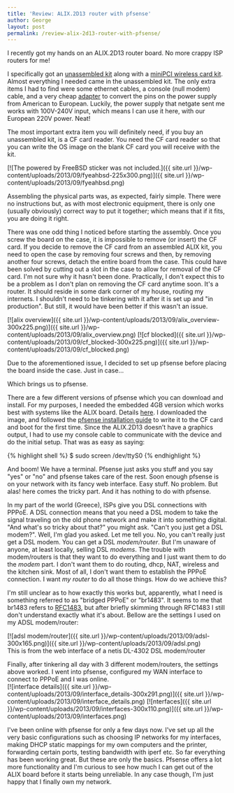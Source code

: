 ```yaml
---
title: 'Review: ALIX.2D13 router with pfsense'
author: George
layout: post
permalink: /review-alix-2d13-router-with-pfsense/
---
```

I recently got my hands on an ALIX.2D13 router board. No more crappy ISP routers for me!

I specifically got an [unassembled kit](http://store.netgate.com/ALIX2D3-2D13-Kit-Black-Unassembled-P172C82.aspx) along with a [miniPCI wireless card kit](http://store.netgate.com/KIT-ALIX-5004MP-DUAL-P190C34.aspx). Almost everything I needed came in the unassembled kit. The only extra items I had to find were some ethernet cables, a console (null modem) cable, and a very cheap [adapter](http://www.amazon.com/Bluecell-American-European-Outlet-Adapter/dp/B008M4LQM2/ref=sr_1_1?ie=UTF8&qid=1378187269&sr=8-1&keywords=american+european+adapter) to convert the pins on the power supply from American to European. Luckily, the power supply that netgate sent me works with 100V-240V input, which means I can use it here, with our European 220V power. Neat!

The most important extra item you will definitely need, if you buy an unassembled kit, is a CF card reader. You need the CF card reader so that you can write the OS image on the blank CF card you will receive with the kit.

[![The powered by FreeBSD sticker was not included.]({{ site.url }}/wp-content/uploads/2013/09/fyeahbsd-225x300.png)]({{ site.url }}/wp-content/uploads/2013/09/fyeahbsd.png)

Assembling the physical parts was, as expected, fairly simple. There were no instructions but, as with most electronic equipment, there is only one (usually obviously) correct way to put it together; which means that if it fits, you are doing it right.

There was one odd thing I noticed before starting the assembly. Once you screw the board on the case, it is impossible to remove (or insert) the CF card. If you decide to remove the CF card from an assembled ALIX kit, you need to open the case by removing four screws and then, by removing another four screws, detach the entire board from the case. This could have been solved by cutting out a slot in the case to allow for removal of the CF card. I'm not sure why it hasn't been done. Practically, I don't expect this to be a problem as I don't plan on removing the CF card anytime soon. It's a router. It should reside in some dark corner of my house, routing my internets. I shouldn't need to be tinkering with it after it is set up and "in production". But still, it would have been better if this wasn't an issue.

[![alix overview]({{ site.url }}/wp-content/uploads/2013/09/alix_overview-300x225.png)]({{ site.url }}/wp-content/uploads/2013/09/alix_overview.png)
[![cf blocked]({{ site.url }}/wp-content/uploads/2013/09/cf_blocked-300x225.png)]({{ site.url }}/wp-content/uploads/2013/09/cf_blocked.png)

Due to the aforementioned issue, I decided to set up pfsense before placing the board inside the case. Just in case&#8230;

Which brings us to pfsense.

There are a few different versions of pfsense which you can download and install. For my purposes, I needed the embedded 4GB version which works best with systems like the ALIX board. Details [here](http://pfsense.org/index.php@option=com_content&task=view&id=43&Itemid=44.html). I downloaded the image, and followed the [pfsense installation guide](http://doc.pfsense.org/index.php/InstallationGuide) to write it to the CF card and boot for the first time. Since the ALIX.2D13 doesn&#8217;t have a graphics output, I had to use my console cable to communicate with the device and do the initial setup. That was as easy as saying:

{% highlight shell %}
$ sudo screen /dev/ttyS0
{% endhighlight %}

And boom! We have a terminal. Pfsense just asks you stuff and you say "yes" or "no" and pfsense takes care of the rest. Soon enough pfsense is on your network with its fancy web interface. Easy stuff. No problem. But alas! here comes the tricky part. And it has nothing to do with pfsense.

In my part of the world (Greece), ISPs give you DSL connections with PPPoE. A DSL connection means that you need a DSL modem to take the signal traveling on the old phone network and make it into something digital. "And what's so tricky about that?" you might ask. "Can't you just get a DSL modem?". Well, I'm glad you asked. Let me tell you. No, you can't really just get a DSL modem. You can get a DSL *modem/router*. But I'm unaware of anyone, at least locally, selling DSL *modems*. The trouble with modem/routers is that they want to do everything and I just want them to do the *modem* part. I don't want them to do routing, dhcp, NAT, wireless and the kitchen sink. Most of all, I don't want them to establish the PPPoE connection. I want *my router* to do all those things. How do we achieve this?

I'm still unclear as to how exactly this works but, apparently, what I need is something referred to as "bridged PPPoE" or "br1483". It seems to me that br1483 refers to [RFC1483](https://www.rfc-editor.org/rfc/rfc1483.txt), but after briefly skimming through RFC1483 I still don't understand exactly what it's about. Bellow are the settings I used on my ADSL modem/router:

[![adsl modem/router]({{ site.url }}/wp-content/uploads/2013/09/adsl-300x165.png)]({{ site.url }}/wp-content/uploads/2013/09/adsl.png)  
This is from the web interface of a netis DL-4302 DSL modem/router


Finally, after tinkering all day with 3 different modem/routers, the settings above worked. Ι went into pfsense, configured my WAN interface to connect to PPPoE and I was online.  
[![interface details]({{ site.url }}/wp-content/uploads/2013/09/interface_details-300x291.png)]({{ site.url }}/wp-content/uploads/2013/09/interface_details.png)
[![nterfaces]({{ site.url }}/wp-content/uploads/2013/09/interfaces-300x110.png)]({{ site.url }}/wp-content/uploads/2013/09/interfaces.png)


I've been online with pfsense for only a few days now. I've set up all the very basic configurations such as choosing IP networks for my interfaces, making DHCP static mappings for my own computers and the printer, forwarding certain ports, testing bandwidth with iperf etc. So far everything has been working great. But these are only the basics. Pfsense offers a lot more functionality and I'm curious to see how much I can get out of the ALIX board before it starts being unreliable. In any case though, I'm just happy that I finally own my network.

